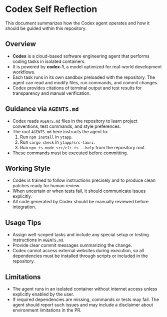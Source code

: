 # Codex Self Reflection

This document summarizes how the Codex agent operates and how it should be guided within this repository.

## Overview
- **Codex** is a cloud-based software engineering agent that performs coding tasks in isolated containers.
- It is powered by **codex-1**, a model optimized for real-world development workflows.
- Each task runs in its own sandbox preloaded with the repository. The agent can read and modify files, run commands, and commit changes.
- Codex provides citations of terminal output and test results for transparency and manual verification.

## Guidance via `AGENTS.md`
- Codex reads `AGENTS.md` files in the repository to learn project conventions, test commands, and style preferences.
- The root `AGENTS.md` here instructs the agent to:
  1. Run `npm install` in `ytapp`.
  2. Run `cargo check` in `ytapp/src-tauri`.
  3. Run `npx ts-node src/cli.ts --help` from the repository root.
- These commands must be executed before committing.

## Working Style
- Codex is trained to follow instructions precisely and to produce clean patches ready for human review.
- When uncertain or when tests fail, it should communicate issues explicitly.
- All code generated by Codex should be manually reviewed before integration.

## Usage Tips
- Assign well-scoped tasks and include any special setup or testing instructions in `AGENTS.md`.
- Provide clear commit messages summarizing the change.
- Codex cannot access external websites during execution, so all dependencies must be installed through scripts or included in the repository.


## Limitations
- The agent runs in an isolated container without internet access unless explicitly enabled by the user.
- If required dependencies are missing, commands or tests may fail. The agent should report such issues and may include a disclaimer about environment limitations in the PR.
